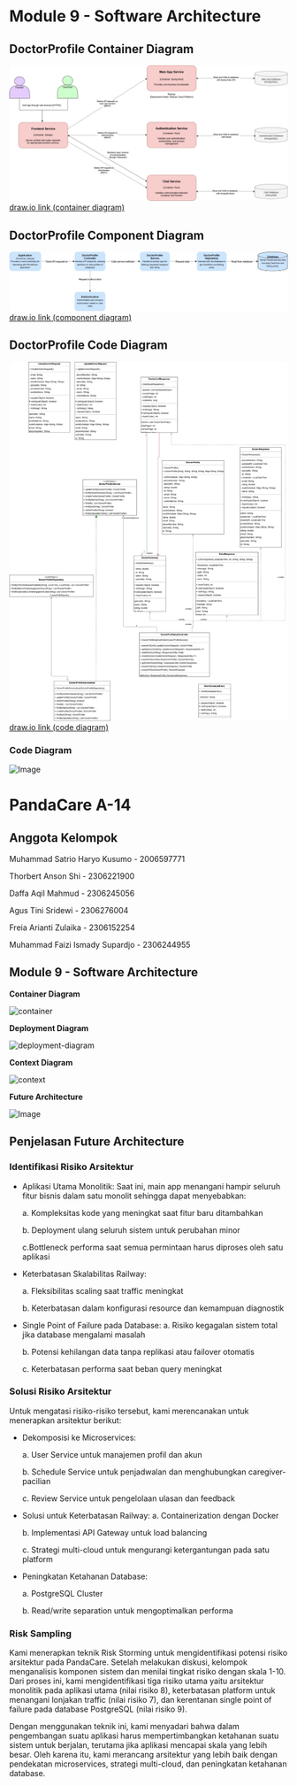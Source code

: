 # Module 9 - Software Architecture

## DoctorProfile Container Diagram

![PandaCare Container Diagram.jpg](PandaCare%20Container%20Diagram.jpg)
[draw.io link (container diagram)](https://drive.google.com/file/d/176F4y3nj8E9hG8vD8f1vnqgNKx3BR5Y1/view?usp=sharing)

## DoctorProfile Component Diagram

![DoctorProfile Component Diagram.jpg](DoctorProfile%20Component%20Diagram.jpg)
[draw.io link (component diagram)](https://drive.google.com/file/d/1Veu9U9YHK8ClloBfss3mSFIeSI_WVLZt/view?usp=sharing)

## DoctorProfile Code Diagram

![DoctorProfile Code Diagram.jpg](DoctorProfile%20Code%20Diagram.jpg)
[draw.io link (code diagram)](https://drive.google.com/file/d/1mcZVbaUq-PUL1uF2jSrsYzbPshtIhqYY/view?usp=sharing)
### Code Diagram

![Image](https://github.com/user-attachments/assets/95ca60a4-aa08-4182-8c6b-d137bddd7c71)

# PandaCare A-14

## Anggota Kelompok
Muhammad Satrio Haryo Kusumo - 2006597771

Thorbert Anson Shi - 2306221900

Daffa Aqil Mahmud - 2306245056

Agus Tini Sridewi - 2306276004

Freia Arianti Zulaika - 2306152254

Muhammad Faizi Ismady Supardjo - 2306244955


## Module 9 - Software Architecture

**Container Diagram**

![container](https://github.com/user-attachments/assets/046b5468-85c6-41dc-a002-511bb7f8430a)

**Deployment Diagram**

![deployment-diagram](https://github.com/user-attachments/assets/c406082c-f6d8-4fc4-9468-605d0db57741)

**Context Diagram**

![context](https://github.com/user-attachments/assets/0da4304c-c497-403c-a6c6-3ed159b7c667)

**Future Architecture**

![Image](https://github.com/user-attachments/assets/c97cbe0c-8c84-4fba-a4c0-078d4919ca8f)

## Penjelasan Future Architecture

### Identifikasi Risiko Arsitektur 
- Aplikasi Utama Monolitik: Saat ini, main app menangani hampir seluruh fitur bisnis dalam satu monolit sehingga dapat menyebabkan:

    a. Kompleksitas kode yang meningkat saat fitur baru ditambahkan
    
    b. Deployment ulang seluruh sistem untuk perubahan minor
    
    c.Bottleneck performa saat semua permintaan harus diproses oleh satu aplikasi

- Keterbatasan Skalabilitas Railway:

    a. Fleksibilitas scaling saat traffic meningkat
    
    b. Keterbatasan dalam konfigurasi resource dan kemampuan diagnostik

- Single Point of Failure pada Database:
    a. Risiko kegagalan sistem total jika database mengalami masalah
    
    b. Potensi kehilangan data tanpa replikasi atau failover otomatis

    c. Keterbatasan performa saat beban query meningkat

### Solusi Risiko Arsitektur

Untuk mengatasi risiko-risiko tersebut, kami merencanakan untuk menerapkan arsitektur berikut:
- Dekomposisi ke Microservices:
   
    a. User Service untuk manajemen profil dan akun

    b. Schedule Service untuk penjadwalan dan menghubungkan caregiver-pacilian

    c. Review Service untuk pengelolaan ulasan dan feedback

- Solusi untuk Keterbatasan Railway:
    a. Containerization dengan Docker

    b. Implementasi API Gateway untuk load balancing

    c. Strategi multi-cloud untuk mengurangi ketergantungan pada satu platform

- Peningkatan Ketahanan Database:

    a. PostgreSQL Cluster

    b. Read/write separation untuk mengoptimalkan performa

### Risk Sampling

Kami menerapkan teknik Risk Storming untuk mengidentifikasi potensi risiko arsitektur pada PandaCare. Setelah melakukan diskusi, kelompok menganalisis komponen sistem dan menilai tingkat risiko dengan skala 1-10. Dari proses ini, kami mengidentifikasi tiga risiko utama yaitu arsitektur monolitik pada aplikasi utama (nilai risiko 8), keterbatasan platform untuk menangani lonjakan traffic (nilai risiko 7), dan kerentanan single point of failure pada database PostgreSQL (nilai risiko 9).

Dengan menggunakan teknik ini, kami menyadari bahwa dalam pengembangan suatu aplikasi harus mempertimbangkan ketahanan suatu sistem untuk berjalan, terutama jika aplikasi mencapai skala yang lebih besar. Oleh karena itu, kami merancang arsitektur yang lebih baik dengan pendekatan microservices, strategi multi-cloud, dan peningkatan ketahanan database.